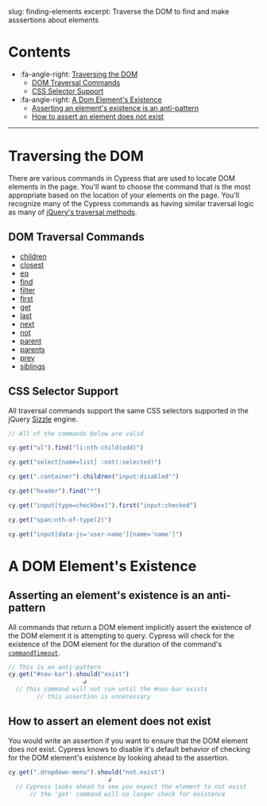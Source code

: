 slug: finding-elements
excerpt: Traverse the DOM to find and make asssertions about elements

# Contents

- :fa-angle-right: [Traversing the DOM](#section-traversing-the-dom)
  - [DOM Traversal Commands](#dom-traversal-commands)
  - [CSS Selector Support](#dom-css-selector-support)
- :fa-angle-right: [A Dom Element's Existence](#section-a-dom-element-s-existence)
  - [Asserting an element's existence is an anti-pattern](#section-asserting-an-element-s-existence-is-an-anti-pattern)
  - [How to assert an element does not exist](#section-how-to-assert-an-element-does-not-exist)

***

# Traversing the DOM

There are various commands in Cypress that are used to locate DOM elements in the page. You'll want to choose the command that is the most appropriate based on the location of your elements on the page. You'll recognize many of the Cypress commands as having similar traversal logic as many of [jQuery's traversal methods](https://api.jquery.com/category/traversing/).

## DOM Traversal Commands

- [children](https://on.cypress.io/api/children)
- [closest](https://on.cypress.io/api/closest)
- [eq](https://on.cypress.io/api/eq)
- [find](https://on.cypress.io/api/find)
- [filter](https://on.cypress.io/api/filter)
- [first](https://on.cypress.io/api/first)
- [get](https://on.cypress.io/api/get)
- [last](https://on.cypress.io/api/last)
- [next](https://on.cypress.io/api/next)
- [not](https://on.cypress.io/api/not)
- [parent](https://on.cypress.io/api/parent)
- [parents](https://on.cypress.io/api/parents)
- [prev](https://on.cypress.io/api/prev)
- [siblings](https://on.cypress.io/api/siblings)

## CSS Selector Support

All traversal commands support the same CSS selectors supported in the jQuery [Sizzle](https://sizzlejs.com/) engine.


```javascript
// All of the commands below are valid

cy.get("ul").find("li:nth-child(odd)")

cy.get("select[name=list] :not(:selected)")

cy.get(".container").children("input:disabled'")

cy.get("header").find("*")

cy.get("input[type=checkbox]").first("input:checked")

cy.get("span:nth-of-type(2)")

cy.get("input[data-js='user-name'][name='name']")
```

# A DOM Element's Existence

## Asserting an element's existence is an anti-pattern

All commands that return a DOM element implicitly assert the existence of the DOM element it is attempting to query. Cypress will check for the existence of the DOM element for the duration of the command's [`commandTimeout`](https://on.cypress.io/guides/configuration).

```javascript
// This is an anti-pattern
cy.get("#nav-bar").should("exist")
                     ↲
  // this command will not run until the #nav-bar exists
        // this assertion is unnecessary

```

## How to assert an element does not exist

You would write an assertion if you want to ensure that the DOM element does *not* exist. Cypress knows to disable it's default behavior of checking for the DOM element's existence by looking ahead to the assertion.

```javascript
cy.get(".dropdown-menu").should("not.exist")
                            ↲
  // Cypress looks ahead to see you expect the element to not exist
      // the 'get' command will no longer check for existence

```


